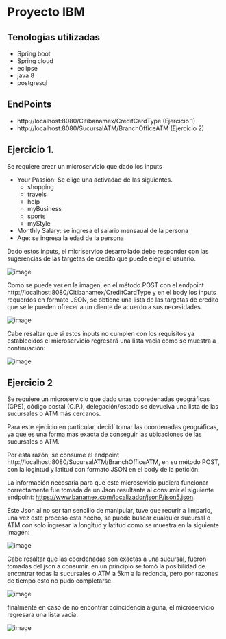 # Proyecto IBM

## Tenologias utilizadas 
  * Spring boot
  * Spring cloud
  * eclipse
  * java 8
  * postgresql

## EndPoints
  * http://localhost:8080/Citibanamex/CreditCardType (Ejercicio 1)
  * http://localhost:8080/SucursalATM/BranchOfficeATM (Ejercicio 2)

## Ejercicio 1.

Se requiere crear un microservicio que dado los inputs
  * Your Passion: Se elige una activadad de las siguientes.
    * shopping
    * travels
    * help
    * myBusiness
    * sports
    * myStyle
  * Monthly Salary: se ingresa el salario mensaual de la persona
  * Age: se ingresa la edad de la persona

Dado estos inputs, el micriservico desarrollado debe responder con las sugerencias de las targetas de credito que puede elegir el usuario.

![image](https://user-images.githubusercontent.com/55073002/137558444-8945d99f-f518-4d11-b860-4538a5450a50.png)

Como se puede ver en la imagen, en el método POST con el endpoint http://localhost:8080/Citibanamex/CreditCardType y en el body los inputs requerdos en formato JSON,
se obtiene una lista de las targetas de credito que se le pueden ofrecer a un cliente de acuerdo a sus necesidades. 

![image](https://user-images.githubusercontent.com/55073002/137558779-e2e2b0cd-8cd5-4e79-9909-046386c1dd46.png)

Cabe resaltar que si estos inputs no cumplen con los requisitos ya establecidos el microservicio regresará una lista vacia como se muestra a continuación:

![image](https://user-images.githubusercontent.com/55073002/137559275-847850dc-d677-478f-b1eb-3aad003bcdd1.png)


## Ejercicio 2

Se requiere un microservicio que dado unas cooredenadas geográficas (GPS), código postal (C.P.), delegación/estado se devuelva una lista de las sucursales o ATM más cercanos. 

Para este ejecicio en particular, decidí tomar las coordenadas geográficas, ya que es una forma mas exacta de conseguir las ubicaciones de las sucursales o ATM. 

Por esta razón, se consume el endpoint http://localhost:8080/SucursalATM/BranchOfficeATM, en su método POST, con la logintud y latitud con formato JSON en el body de la petición.

La información necesaria para que este microsevicio pudiera funcionar correctamente fue tomada de un Json resultante al consumir el siguiente endpoint: 
https://www.banamex.com/localizador/jsonP/json5.json.

Este Json al no ser tan sencillo de manipular, tuve que recurir a limparlo, una vez este proceso esta hecho, se puede buscar cualquier sucursal o ATM con solo ingresar 
la longitud y latitud como se muestra en la siguiente imagén:

![image](https://user-images.githubusercontent.com/55073002/137561183-744d4fa8-1461-4431-af5b-891daa5fe16a.png)

Cabe resaltar que las coordenadas son exactas a una sucursal, fueron tomadas del json a consumir. 
en un principio se tomó la posibilidad de encontrar todas la sucursales o ATM a 5km a la redonda, pero por razones de tiempo esto no pudo completarse. 

![image](https://user-images.githubusercontent.com/55073002/137561410-1d0d047b-2f2c-49f5-b761-dd7f3dafa87a.png)

finalmente en caso de no encontrar coincidencia alguna, el microservicio regresara una lista vacia.

![image](https://user-images.githubusercontent.com/55073002/137561479-7efb213f-cdea-443a-830e-e5f6c94cd0c0.png)


